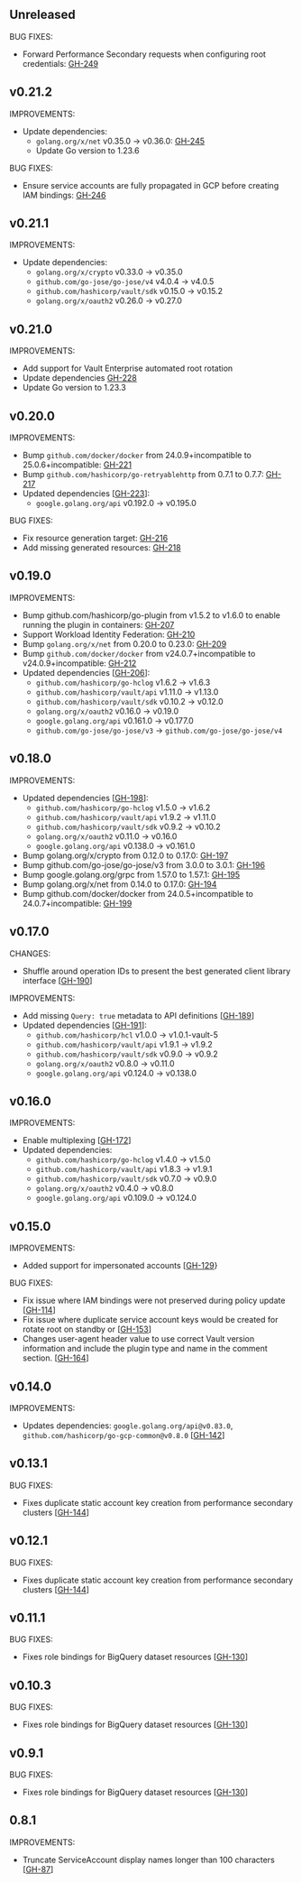 ## Unreleased

BUG FIXES:
* Forward Performance Secondary requests when configuring root credentials: [GH-249](https://github.com/hashicorp/vault-plugin-secrets-gcp/pull/249)

## v0.21.2
IMPROVEMENTS:
* Update dependencies:
  * `golang.org/x/net` v0.35.0 -> v0.36.0: [GH-245](https://github.com/hashicorp/vault-plugin-secrets-gcp/pull/245)
  * Update Go version to 1.23.6

BUG FIXES:
* Ensure service accounts are fully propagated in GCP before creating IAM bindings: [GH-246](https://github.com/hashicorp/vault-plugin-secrets-gcp/pull/246)

## v0.21.1
IMPROVEMENTS:
* Update dependencies:
  * `golang.org/x/crypto` v0.33.0 -> v0.35.0
  * `github.com/go-jose/go-jose/v4` v4.0.4 -> v4.0.5
  * `github.com/hashicorp/vault/sdk` v0.15.0 -> v0.15.2
  * `golang.org/x/oauth2` v0.26.0 -> v0.27.0

## v0.21.0
IMPROVEMENTS:
* Add support for Vault Enterprise automated root rotation
* Update dependencies [GH-228](https://github.com/hashicorp/vault-plugin-secrets-gcp/pull/228)
* Update Go version to 1.23.3

## v0.20.0
IMPROVEMENTS:
* Bump `github.com/docker/docker` from 24.0.9+incompatible to 25.0.6+incompatible: [GH-221](https://github.com/hashicorp/vault-plugin-secrets-gcp/pull/221)
* Bump `github.com/hashicorp/go-retryablehttp` from 0.7.1 to 0.7.7: [GH-217](https://github.com/hashicorp/vault-plugin-secrets-gcp/pull/217)
* Updated dependencies [[GH-223](https://github.com/hashicorp/vault-plugin-secrets-gcp/pull/223)]:
  * `google.golang.org/api` v0.192.0 -> v0.195.0

BUG FIXES:
* Fix resource generation target: [GH-216](https://github.com/hashicorp/vault-plugin-secrets-gcp/pull/216)
* Add missing generated resources: [GH-218](https://github.com/hashicorp/vault-plugin-secrets-gcp/pull/218)

## v0.19.0

IMPROVEMENTS:
* Bump github.com/hashicorp/go-plugin from v1.5.2 to v1.6.0 to enable running the plugin in containers: [GH-207](https://github.com/hashicorp/vault-plugin-secrets-gcp/pull/207)
* Support Workload Identity Federation: [GH-210](https://github.com/hashicorp/vault-plugin-secrets-gcp/pull/210)
* Bump `golang.org/x/net` from 0.20.0 to 0.23.0: [GH-209](https://github.com/hashicorp/vault-plugin-secrets-gcp/pull/209)
* Bump `github.com/docker/docker` from  v24.0.7+incompatible to  v24.0.9+incompatible: [GH-212](https://github.com/hashicorp/vault-plugin-secrets-gcp/pull/212)
* Updated dependencies [[GH-206](https://github.com/hashicorp/vault-plugin-secrets-gcp/pull/206)]:
  * `github.com/hashicorp/go-hclog` v1.6.2 -> v1.6.3
  * `github.com/hashicorp/vault/api` v1.11.0 -> v1.13.0
  * `github.com/hashicorp/vault/sdk` v0.10.2 -> v0.12.0
  * `golang.org/x/oauth2` v0.16.0 -> v0.19.0
  * `google.golang.org/api` v0.161.0 -> v0.177.0
  * `github.com/go-jose/go-jose/v3` -> `github.com/go-jose/go-jose/v4`

## v0.18.0

IMPROVEMENTS:
* Updated dependencies [[GH-198](https://github.com/hashicorp/vault-plugin-secrets-gcp/pull/198)]:
   * `github.com/hashicorp/go-hclog` v1.5.0 -> v1.6.2
   * `github.com/hashicorp/vault/api` v1.9.2 -> v1.11.0
   * `github.com/hashicorp/vault/sdk` v0.9.2 -> v0.10.2
   * `golang.org/x/oauth2` v0.11.0 -> v0.16.0
   * `google.golang.org/api` v0.138.0 -> v0.161.0
* Bump golang.org/x/crypto from 0.12.0 to 0.17.0: [GH-197](https://github.com/hashicorp/vault-plugin-secrets-gcp/pull/197)
* Bump github.com/go-jose/go-jose/v3 from 3.0.0 to 3.0.1: [GH-196](https://github.com/hashicorp/vault-plugin-secrets-gcp/pull/196)
* Bump google.golang.org/grpc from 1.57.0 to 1.57.1: [GH-195](https://github.com/hashicorp/vault-plugin-secrets-gcp/pull/195)
* Bump golang.org/x/net from 0.14.0 to 0.17.0: [GH-194](https://github.com/hashicorp/vault-plugin-secrets-gcp/pull/194)
* Bump github.com/docker/docker from 24.0.5+incompatible to 24.0.7+incompatible: [GH-199](https://github.com/hashicorp/vault-plugin-secrets-gcp/pull/199)

## v0.17.0

CHANGES:
* Shuffle around operation IDs to present the best generated client library interface [[GH-190](https://github.com/hashicorp/vault-plugin-secrets-gcp/pull/190)]

IMPROVEMENTS:
* Add missing `Query: true` metadata to API definitions [[GH-189](https://github.com/hashicorp/vault-plugin-secrets-gcp/pull/189)]
* Updated dependencies [[GH-191](https://github.com/hashicorp/vault-plugin-secrets-gcp/pull/191)]:
   * `github.com/hashicorp/hcl` v1.0.0 -> v1.0.1-vault-5
   * `github.com/hashicorp/vault/api` v1.9.1 -> v1.9.2
   * `github.com/hashicorp/vault/sdk` v0.9.0 -> v0.9.2
   * `golang.org/x/oauth2` v0.8.0 -> v0.11.0
   * `google.golang.org/api` v0.124.0 -> v0.138.0

## v0.16.0

IMPROVEMENTS:
* Enable multiplexing [[GH-172](https://github.com/hashicorp/vault-plugin-secrets-gcp/pull/172)]
* Updated dependencies:
   * `github.com/hashicorp/go-hclog` v1.4.0 -> v1.5.0
   * `github.com/hashicorp/vault/api` v1.8.3 -> v1.9.1
   * `github.com/hashicorp/vault/sdk` v0.7.0 -> v0.9.0
   * `golang.org/x/oauth2` v0.4.0 -> v0.8.0
   * `google.golang.org/api` v0.109.0 -> v0.124.0

## v0.15.0

IMPROVEMENTS:

* Added support for impersonated accounts [[GH-129](https://github.com/hashicorp/vault-plugin-secrets-gcp/pull/129)}

BUG FIXES:

* Fix issue where IAM bindings were not preserved during policy update [[GH-114](https://github.com/hashicorp/vault-plugin-secrets-gcp/pull/114)]
* Fix issue where duplicate service account keys would be created for rotate root
  on standby or  [[GH-153](https://github.com/hashicorp/vault-plugin-secrets-gcp/pull/153)]
* Changes user-agent header value to use correct Vault version information and include
  the plugin type and name in the comment section. [[GH-164](https://github.com/hashicorp/vault-plugin-secrets-gcp/pull/164)]

## v0.14.0

IMPROVEMENTS:

* Updates dependencies: `google.golang.org/api@v0.83.0`, `github.com/hashicorp/go-gcp-common@v0.8.0` [[GH-142](https://github.com/hashicorp/vault-plugin-secrets-gcp/pull/142)]

## v0.13.1

BUG FIXES:

* Fixes duplicate static account key creation from performance secondary clusters [[GH-144](https://github.com/hashicorp/vault-plugin-secrets-gcp/pull/144)]

## v0.12.1

BUG FIXES:

* Fixes duplicate static account key creation from performance secondary clusters [[GH-144](https://github.com/hashicorp/vault-plugin-secrets-gcp/pull/144)]

## v0.11.1

BUG FIXES:

* Fixes role bindings for BigQuery dataset resources [[GH-130](https://github.com/hashicorp/vault-plugin-secrets-gcp/pull/130)]

## v0.10.3

BUG FIXES:

* Fixes role bindings for BigQuery dataset resources [[GH-130](https://github.com/hashicorp/vault-plugin-secrets-gcp/pull/130)]

## v0.9.1

BUG FIXES:

* Fixes role bindings for BigQuery dataset resources [[GH-130](https://github.com/hashicorp/vault-plugin-secrets-gcp/pull/130)]

## 0.8.1

IMPROVEMENTS:

* Truncate ServiceAccount display names longer than 100 characters [[GH-87](https://github.com/hashicorp/vault-plugin-secrets-gcp/pull/87)]
